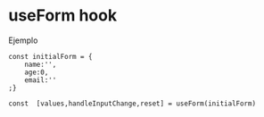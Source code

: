 # useForm hook

Ejemplo

```
const initialForm = {
    name:'',
    age:0,
    email:''
;}

const  [values,handleInputChange,reset] = useForm(initialForm)

```
